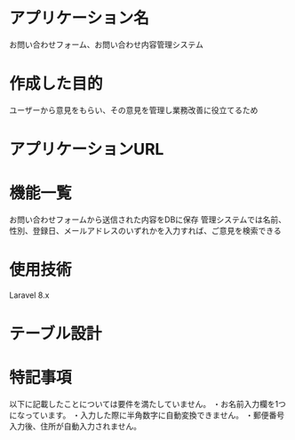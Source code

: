 # アプリケーション名
お問い合わせフォーム、お問い合わせ内容管理システム

# 作成した目的
ユーザーから意見をもらい、その意見を管理し業務改善に役立てるため

# アプリケーションURL

# 機能一覧
お問い合わせフォームから送信された内容をDBに保存
管理システムでは名前、性別、登録日、メールアドレスのいずれかを入力すれば、ご意見を検索できる

# 使用技術
Laravel 8.x

# テーブル設計

# 特記事項
以下に記載したことについては要件を満たしていません。
・お名前入力欄を1つになっています。
・入力した際に半角数字に自動変換できません。
・郵便番号入力後、住所が自動入力されません。
